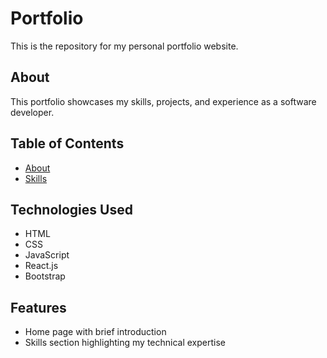 # Portfolio

This is the repository for my personal portfolio website.

## About

This portfolio showcases my skills, projects, and experience as a software developer.

## Table of Contents

- [About](#about)
- [Skills](#skills)


## Technologies Used

- HTML
- CSS
- JavaScript
- React.js
- Bootstrap

## Features

- Home page with brief introduction
- Skills section highlighting my technical expertise

